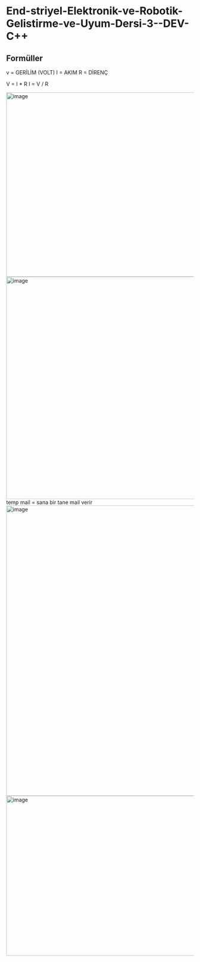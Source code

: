 # End-striyel-Elektronik-ve-Robotik-Gelistirme-ve-Uyum-Dersi-3--DEV-C++
## Formüller
v    = GERİLİM (VOLT)
I  =  AKIM
R  =  DİRENÇ

V = I * R        I = V / R

<img width="888" height="496" alt="image" src="https://github.com/user-attachments/assets/d9010cec-4bcf-4022-91e7-b88baeeb5312" />
<img width="848" height="598" alt="image" src="https://github.com/user-attachments/assets/d9665d15-ffd6-4ebe-9b5a-9fe2535832db" />
temp mail = sana bir tane mail verir
<img width="1519" height="781" alt="image" src="https://github.com/user-attachments/assets/82c8d427-17dc-41eb-8dd4-51337516f7ef" />
<img width="747" height="430" alt="image" src="https://github.com/user-attachments/assets/c0ef0854-7e3f-4b6a-929e-0db6063c8271" />
